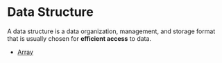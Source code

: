 # Data Structure

A data structure is a data organization, management, and storage format that is usually chosen for **efficient access** to data.

* [Array](./array/README.md)